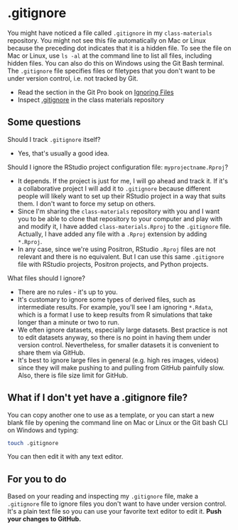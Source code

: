 # .gitignore
You might have noticed a file called `.gitignore` in my `class-materials` repository. You might not see this file automatically on Mac or Linux because the preceding dot indicates that it is a hidden file. To see the file on Mac or Linux, use `ls -al` at the command line to list all files, including hidden files. You can also do this on Windows using the Git Bash terminal. The `.gitignore` file specifies files or filetypes that you don't want to be under version control, i.e. not tracked by Git.

* Read the section in the Git Pro book on [Ignoring Files](https://git-scm.com/book/en/v2/Git-Basics-Recording-Changes-to-the-Repository#_ignoring)
* Inspect [.gitignore](../.gitignore) in the class materials repository



## Some questions
Should I track `.gitignore` itself?
* Yes, that's usually a good idea.

Should I ignore the RStudio project configuration file: `myprojectname.Rproj`?
* It depends. If the project is just for me, I will go ahead and track it. If it's a collaborative project I will add it to `.gitignore` because different people will likely want to set up their RStudio project in a way that suits them. I don't want to force my setup on others.
* Since I'm sharing the `class-materials` repository with you and I want you to be able to clone that repository to your computer and play with and modify it, I have added `class-materials.Rproj` to the `.gitignore` file. Actually, I have added any file with a `.Rproj` extension by adding `*.Rproj`.
* In any case, since we're using Positron, RStudio `.Rproj` files are not relevant and there is no equivalent. But I can use this same `.gitignore` file with RStudio projects, Positron projects, and Python projects.

What files should I ignore?
* There are no rules - it's up to you.
* It's customary to ignore some types of derived files, such as intermediate results. For example, you'll see I am ignoring `*.Rdata`, which is a format I use to keep results from R simulations that take longer than a minute or two to run.
* We often ignore datasets, especially large datasets. Best practice is not to edit datasets anyway, so there is no point in having them under version control. Nevertheless, for smaller datasets it is convenient to share them via GitHub.
* It's best to ignore large files in general (e.g. high res images, videos) since they will make pushing to and pulling from GitHub painfully slow. Also, there is file size limit for GitHub.



## What if I don't yet have a .gitignore file?

You can copy another one to use as a template, or you can start a new blank file by opening the command line on Mac or Linux or the Git bash CLI on Windows and typing:

```bash
touch .gitignore
```

You can then edit it with any text editor.



## For you to do
Based on your reading and inspecting my `.gitignore` file, make a `.gitignore` file to ignore files you don't want to have under version control. It's a plain text file so you can use your favorite text editor to edit it. **Push your changes to GitHub.**
